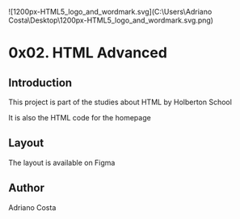 ![1200px-HTML5_logo_and_wordmark.svg](C:\Users\Adriano Costa\Desktop\1200px-HTML5_logo_and_wordmark.svg.png)

# 0x02. HTML Advanced

## Introduction

This project is part of the studies about HTML by Holberton School

It is also the HTML code for the homepage



## Layout

The layout is available on Figma



## Author

Adriano Costa

